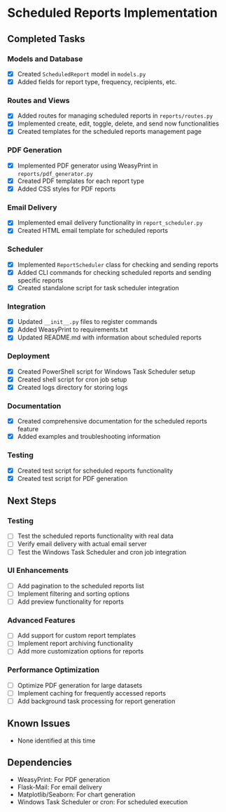# Scheduled Reports Implementation

## Completed Tasks

### Models and Database
- [x] Created `ScheduledReport` model in `models.py`
- [x] Added fields for report type, frequency, recipients, etc.

### Routes and Views
- [x] Added routes for managing scheduled reports in `reports/routes.py`
- [x] Implemented create, edit, toggle, delete, and send now functionalities
- [x] Created templates for the scheduled reports management page

### PDF Generation
- [x] Implemented PDF generator using WeasyPrint in `reports/pdf_generator.py`
- [x] Created PDF templates for each report type
- [x] Added CSS styles for PDF reports

### Email Delivery
- [x] Implemented email delivery functionality in `report_scheduler.py`
- [x] Created HTML email template for scheduled reports

### Scheduler
- [x] Implemented `ReportScheduler` class for checking and sending reports
- [x] Added CLI commands for checking scheduled reports and sending specific reports
- [x] Created standalone script for task scheduler integration

### Integration
- [x] Updated `__init__.py` files to register commands
- [x] Added WeasyPrint to requirements.txt
- [x] Updated README.md with information about scheduled reports

### Deployment
- [x] Created PowerShell script for Windows Task Scheduler setup
- [x] Created shell script for cron job setup
- [x] Created logs directory for storing logs

### Documentation
- [x] Created comprehensive documentation for the scheduled reports feature
- [x] Added examples and troubleshooting information

### Testing
- [x] Created test script for scheduled reports functionality
- [x] Created test script for PDF generation

## Next Steps

### Testing
- [ ] Test the scheduled reports functionality with real data
- [ ] Verify email delivery with actual email server
- [ ] Test the Windows Task Scheduler and cron job integration

### UI Enhancements
- [ ] Add pagination to the scheduled reports list
- [ ] Implement filtering and sorting options
- [ ] Add preview functionality for reports

### Advanced Features
- [ ] Add support for custom report templates
- [ ] Implement report archiving functionality
- [ ] Add more customization options for reports

### Performance Optimization
- [ ] Optimize PDF generation for large datasets
- [ ] Implement caching for frequently accessed reports
- [ ] Add background task processing for report generation

## Known Issues

- None identified at this time

## Dependencies

- WeasyPrint: For PDF generation
- Flask-Mail: For email delivery
- Matplotlib/Seaborn: For chart generation
- Windows Task Scheduler or cron: For scheduled execution
